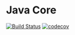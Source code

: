 # Java Core
[![Build Status](https://travis-ci.org/Rogovolod/java_core.svg?branch=master)](https://travis-ci.org/Rogovolod/job4j_elementary)
[![codecov](https://codecov.io/gh/Rogovolod/java_core/branch/master/graph/badge.svg)](https://codecov.io/gh/Rogovolod/job4j_elementary)